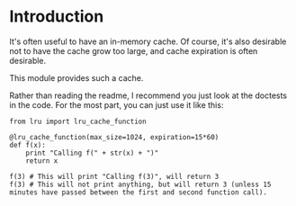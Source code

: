 # Introduction

It's often useful to have an in-memory cache. Of course, it's also desirable not to have the cache grow too large, and cache expiration is often desirable.

This module provides such a cache.

Rather than reading the readme, I recommend you just look at the doctests in the code. For the most part, you can just use it like this:

    from lru import lru_cache_function

    @lru_cache_function(max_size=1024, expiration=15*60)
    def f(x):
        print "Calling f(" + str(x) + ")"
        return x

    f(3) # This will print "Calling f(3)", will return 3
    f(3) # This will not print anything, but will return 3 (unless 15 minutes have passed between the first and second function call).
